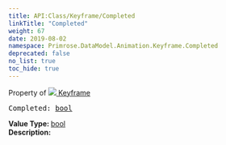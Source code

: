 ```yaml
---
title: API:Class/Keyframe/Completed
linkTitle: "Completed"
weight: 67
date: 2019-08-02
namespace: Primrose.DataModel.Animation.Keyframe.Completed
deprecated: false
no_list: true
toc_hide: true
---
```

Property of <a href="/docs/api-reference/Class/Keyframe"><img src="/icons/silk/film.png"/>&nbsp;Keyframe</a>
<pre class="method-declaration">
Completed: <a class="type" href="/docs/api-reference/System/Primitives#boolean">bool</a></pre>
<b>Value Type: </b>
<a class="type" href="/docs/api-reference/System/Primitives#boolean">bool</a>
<br/>
<b>Description: </b>